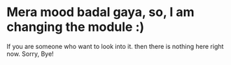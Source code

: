 # Mera mood badal gaya, so, I am changing the module :)

If you are someone who want to look into it. then there is nothing here right now. Sorry, Bye!